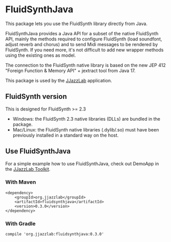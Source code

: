 # FluidSynthJava

This package lets you use the FluidSynth library directly from Java. 

FluidSynthJava provides a Java API for a subset of the native FluidSynth API, mainly the methods required to configure FluidSynth (load soundfont, adjust reverb and chorus) and
to send Midi messages to be rendered by FluidSynth. If you need more, it's not difficult to add new wrapper methods using the existing ones as model.

The connection to the FluidSynth native library is based on the new JEP 412 "Foreign Function &amp; Memory API" + jextract tool from Java 17.

This package is used by the [JJazzLab](https://github.com/jjazzboss/JJazzLab) application. 

## FluidSynth version

This is designed for FluidSynth >= 2.3

- Windows: the FluidSynth 2.3 native libraries (DLLs) are bundled in the package. 
- Mac/Linux: the FluidSynth native libraries (.dylib/.so) must have been previously installed in a standard way on the host.

## Use FluidSynthJava

For a simple example how to use FluidSynthJava, check out DemoApp in the [JJazzLab Toolkit](https://github.com/jjazzboss/JJazzLabToolkit).

### With Maven
```
<dependency>
    <groupId>org.jjazzlab</groupId>
    <artifactId>fluidsynthjava</artifactId>
    <version>0.3.0</version>
</dependency>
```
### With Gradle
```
compile 'org.jjazzlab:fluidsynthjava:0.3.0'
```









